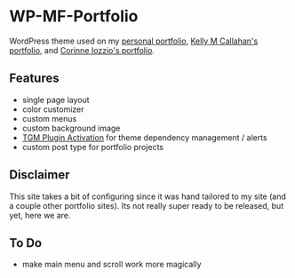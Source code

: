 # WP-MF-Portfolio

WordPress theme used on my [personal portfolio](http://mimiflynn.com), [Kelly M Callahan's portfolio](http://kellymcallahan.com), and [Corinne Iozzio's portfolio](http://corinneiozzio.com).

## Features

- single page layout
- color customizer
- custom menus
- custom background image
- [TGM Plugin Activation](https://github.com/mimiflynn/TGM-Plugin-Activation) for theme dependency management / alerts
- custom post type for portfolio projects

## Disclaimer

This site takes a bit of configuring since it was hand tailored to my site (and a couple other portfolio sites). Its not really super ready to be released, but yet, here we are.

## To Do

- make main menu and scroll work more magically
